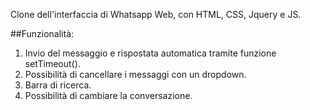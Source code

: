 Clone dell'interfaccia di Whatsapp Web, con HTML, CSS, Jquery e JS.

##Funzionalità:

1. Invio del messaggio e rispostata automatica tramite funzione setTimeout().
2. Possibilità di cancellare i messaggi con un dropdown.
3. Barra di ricerca.
4. Possibilità di cambiare la conversazione.
